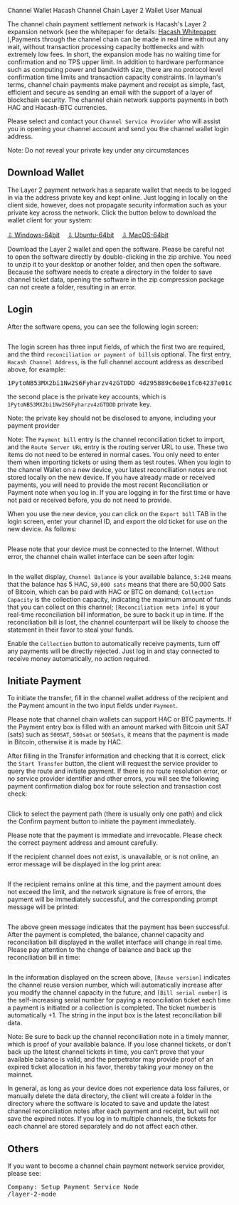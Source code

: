 Channel Wallet
Hacash Channel Chain Layer 2 Wallet User Manual



The channel chain payment settlement network is Hacash's Layer 2 expansion network (see the whitepaper for details: 
 [Hacash Whitepaper]([:=lang.links.wp:]) ),Payments through the channel chain can be made in real time without any wait, without transaction processing capacity bottlenecks and with extremely low fees. In short, the expansion mode has no waiting time for confirmation and no TPS upper limit. In addition to hardware performance such as computing power and bandwidth size, there are no protocol level confirmation time limits and transaction capacity constraints. In layman's terms, channel chain payments make payment and receipt as simple, fast, efficient and secure as sending an email with the support of a layer of blockchain security. The channel chain network supports payments in both HAC and Hacash-BTC currencies.

Please select and contact your `Channel Service Provider` who will assist you in opening your channel account and send you the channel wallet login address.

<p class="note">Note: Do not reveal your private key under any circumstances</p>

## Download Wallet

The Layer 2 payment network has a separate wallet that needs to be logged in via the address private key and kept online. Just logging in locally on the client side, however, does not propagate security information such as your private key across the network. Click the button below to download the wallet client for your system:

<a class="btn" href="https://download.hacash.org/hacash_channelpay_client_windows64.zip" target="_blank">⇩ Windows-64bit</a>　
<a class="btn orange" href="https://download.hacash.org/hacash_channelpay_client_ubuntu64.zip" target="_blank">⇩ Ubuntu-64bit</a>　
<a class="btn gray" href="https://download.hacash.org/hacash_channelpay_client_macos64.zip" target="_blank">⇩ MacOS-64bit</a></p>

Download the Layer 2 wallet and open the software. Please be careful not to open the software directly by double-clicking in the zip archive. You need to unzip it to your desktop or another folder, and then open the software. Because the software needs to create a directory in the folder to save channel ticket data, opening the software in the zip compression package can not create a folder, resulting in an error.

## Login

After the software opens, you can see the following login screen:

<img class="lazy ctw" data-src="/image/channelpay/login.png" />

The login screen has three input fields, of which the first two are required, and the third `reconciliation or payment of bills`is optional. The first entry, `Hacash Channel Address`, is the full channel account address as described above, for example:

<pre class="log">
1PytoNB53MX2bi1Nw2S6Fyharzv4zGTDDD_4d295889c6e0e1fc64237e01cd480fd6_PaySer
</pre>

the second place is the private key accounts, which is `1PytoNB53MX2bi1Nw2S6Fyharzv4zGTDDD` private key.

<p class="note">Note: the private key should not be disclosed to anyone, including your payment provider<p>

Note: The `Payment bill` entry is the channel reconciliation ticket to import, and the `Route Server URL` entry is the routing server URL to use.  These two items do not need to be entered in normal cases.  You only need to enter them when importing tickets or using them as test routes.
When you login to the channel Wallet on a new device, your latest reconciliation notes are not stored locally on the new device. If you have already made or received payments, you will need to provide the most recent Reconciliation or Payment note when you log in. If you are logging in for the first time or have not paid or received before, you do not need to provide.

When you use the new device, you can click on the `Export bill` TAB in the login screen, enter your channel ID, and export the old ticket for use on the new device. As follows:

<img class="ctw lazy" data-src="/image/channelpay/expbill.png" />

Please note that your device must be connected to the Internet. Without error, the channel chain wallet interface can be seen after login:

<img class="ctw lazy" data-src="/image/channelpay/wallet.png" />

In the wallet display, `Channel Balance` is your available balance, `5:248` means that the balance has 5 HAC, `50,000 sats` means that there are 50,000 Sats of Bitcoin, which can be paid with HAC or BTC on demand; `Collection Capacity` is the collection capacity, indicating the maximum amount of funds that you can collect on this channel; `[Reconciliation meta info]` is your real-time reconciliation bill information, be sure to back it up in time. If the reconciliation bill is lost, the channel counterpart will be likely to choose the statement in their favor to steal your funds.

Enable the `Collection` button to automatically receive payments, turn off any payments will be directly rejected. Just log in and stay connected to receive money automatically, no action required.

## Initiate Payment

To initiate the transfer, fill in the channel wallet address of the recipient and the Payment amount in the two input fields under `Payment`.


Please note that channel chain wallets can support HAC or BTC payments. If the Payment entry box is filled with an amount marked with Bitcoin unit SAT (sats) such as `500SAT`, `500sat` or `500Sats`, it means that the payment is made in Bitcoin, otherwise it is made by HAC.

After filling in the Transfer information and checking that it is correct, click the `Start Transfer` button, the client will request the service provider to query the route and initiate payment. If there is no route resolution error, or no service provider identifier and other errors, you will see the following payment confirmation dialog box for route selection and transaction cost check:

<img class="ctw lazy" data-src="/image/channelpay/dopay.png" />

Click to select the payment path (there is usually only one path) and click the Confirm payment button to initiate the payment immediately.

<p class="note">Please note that the payment is immediate and irrevocable. Please check the correct payment address and amount carefully.</p>

If the recipient channel does not exist, is unavailable, or is not online, an error message will be displayed in the log print area:

<img class="ctw lazy" data-src="/image/channelpay/errlog.png" />

If the recipient remains online at this time, and the payment amount does not exceed the limit, and the network signature is free of errors, the payment will be immediately successful, and the corresponding prompt message will be printed:

<img class="ctw lazy" data-src="/image/channelpay/successlog.png" />

The above green message indicates that the payment has been successful. After the payment is completed, the balance, channel capacity and reconciliation bill displayed in the wallet interface will change in real time. Please pay attention to the change of balance and back up the reconciliation bill in time:

<img class="ctw lazy" data-src="/image/channelpay/bill.png" />

In the information displayed on the screen above, `[Reuse version]` indicates the channel reuse version number, which will automatically increase after you modify the channel capacity in the future, and `[Bill serial number]` is the self-increasing serial number for paying a reconciliation ticket each time a payment is initiated or a collection is completed. The ticket number is automatically +1. The string in the input box is the latest reconciliation bill data.

<p class="note">Note: Be sure to back up the channel reconciliation note in a timely manner, which is proof of your available balance. If you lose channel tickets, or don't back up the latest channel tickets in time, you can't prove that your available balance is valid, and the perpetrator may provide proof of an expired ticket allocation in his favor, thereby taking your money on the mainnet.</p>

In general, as long as your device does not experience data loss failures, or manually delete the data directory, the client will create a folder in the directory where the software is located to save and update the latest channel reconciliation notes after each payment and receipt, but will not save the expired notes. If you log in to multiple channels, the tickets for each channel are stored separately and do not affect each other.

## Others

If you want to become a channel chain payment network service provider, please see:

<pre class="links big">
Company: Setup Payment Service Node
/layer-2-node
</pre>








